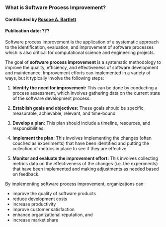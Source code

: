 ### What is Software Process Improvement?
#### Contributed by  [Roscoe A. Bartlett](https://github.com/bartlett)
#### Publication date: ???

<!--- deck start --->
Software process improvement is the application of a systematic approach to the identification, evaluation, and improvement of software processes which is also critical for computational science and engineering projects.
<!--- deck end --->

<!--- body start --->

The goal of **software process improvement** is a systematic methodology to improve the quality, efficiency, and effectiveness of software development and maintenance.
Improvement efforts can implemented in a variety of ways, but it typically involve the following steps:

1. **Identify the need for improvement:**  This can be done by conducting a process assessment, which involves gathering data on the current state of the software development process.

2. **Establish goals and objectives:**  These goals should be specific, measurable, achievable, relevant, and time-bound.

3. **Develop a plan:** This plan should include a timeline, resources, and responsibilities.

4. **Implement the plan:** This involves implementing the changes (often couched as experiments) that have been identified and putting the collection of metrics in place to see if they are effective.

5. **Monitor and evaluate the improvement effort:** This involves collecting metrics data on the effectiveness of the changes (i.e. the experiments) that have been implemented and making adjustments as needed based on feedback.

By implementing software process improvement, organizations can:

* improve the quality of software products
* reduce development costs
* increase productivity
* improve customer satisfaction
* enhance organizational reputation, and
* increase market share

<!--- body end  --->
 
<!---
Publish: yes
Pinned: no
Topics: software process improvement
RSS update: ???
--->
